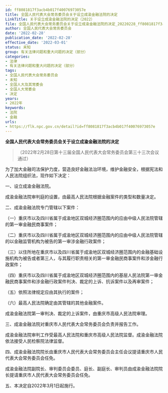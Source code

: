 ```yaml
---
id: ff8081817f3acb4b017f40076973057e
title: 全国人民代表大会常务委员会关于设立成渝金融法院的决定
LinkTitle: 关于设立成渝金融法院的决定（2022）
file: 全国人民代表大会常务委员会关于设立成渝金融法院的决定_20220228_ff8081817f3acb4b017f40076973057e.docx
author: 全国人民代表大会常务委员会
date: '2022-02-28'
publication_date: '2022-02-28'
effective_date: '2022-03-01'
status: 未知
group: 有关法律问题和重大问题的决定（部分）
categories:
- 法律
- 有关法律问题和重大问题的决定（部分）
tags:
- 全国人民代表大会常务委员会
- 未知
- 全国人大及其常委会
- 全国人大常委会
- 决定
years:
- 2022年
keywords:
- 法院
- 金融
urls:
- https://flk.npc.gov.cn/detail?id=ff8081817f3acb4b017f40076973057e
---
```


**全国人民代表大会常务委员会关于设立成渝金融法院的决定**

> （2022年2月28日第十三届全国人民代表大会常务委员会第三十三次会议通过）

为了加大金融司法保护力度，营造良好金融法治环境，维护金融安全，根据宪法和人民法院组织法，现作如下决定：

一、设立成渝金融法院。

成渝金融法院审判庭的设置，由最高人民法院根据金融案件的类型和数量决定。

二、成渝金融法院专门管辖以下案件：

（一）重庆市以及四川省属于成渝地区双城经济圈范围内的应由中级人民法院管辖的第一审金融民商事案件；

（二）重庆市以及四川省属于成渝地区双城经济圈范围内的应由中级人民法院管辖的以金融监管机构为被告的第一审涉金融行政案件；

（三）以住所地在重庆市以及四川省属于成渝地区双城经济圈范围内的金融基础设施机构为被告或者第三人，与其履行职责相关的第一审金融民商事案件和涉金融行政案件；

（四）重庆市以及四川省属于成渝地区双城经济圈范围内的基层人民法院第一审金融民商事案件和涉金融行政案件判决、裁定的上诉、抗诉案件以及再审案件；

（五）依照法律规定应由其执行的案件；

（六）最高人民法院确定由其管辖的其他金融案件。

成渝金融法院第一审判决、裁定的上诉案件，由重庆市高级人民法院审理。

三、成渝金融法院对重庆市人民代表大会常务委员会负责并报告工作。

成渝金融法院审判工作受最高人民法院和重庆市高级人民法院监督。成渝金融法院依法接受人民检察院法律监督。

四、成渝金融法院院长由重庆市人民代表大会常务委员会主任会议提请重庆市人民代表大会常务委员会任免。

成渝金融法院副院长、审判委员会委员、庭长、副庭长、审判员由成渝金融法院院长提请重庆市人民代表大会常务委员会任免。

五、本决定自2022年3月1日起施行。
